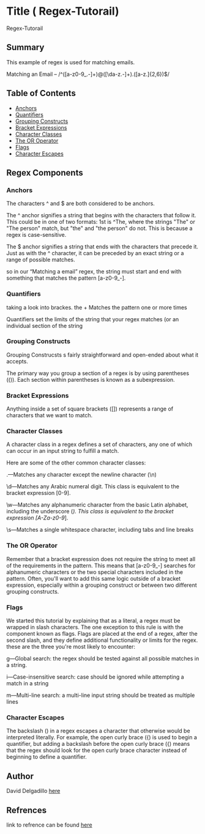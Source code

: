 # Title ( Regex-Tutorail)

Regex-Tutorail

## Summary

This example of regex is used for matching emails.

Matching an Email – /^([a-z0-9_.-]+)@([\da-z.-]+).([a-z.]{2,6})$/

## Table of Contents

- [Anchors](#anchors)
- [Quantifiers](#quantifiers)
- [Grouping Constructs](#grouping-constructs)
- [Bracket Expressions](#bracket-expressions)
- [Character Classes](#character-classes)
- [The OR Operator](#the-or-operator)
- [Flags](#flags)
- [Character Escapes](#character-escapes)

## Regex Components

### Anchors

The characters ^ and $ are both considered to be anchors.

The ^ anchor signifies a string that begins with the characters that follow it. This could be in one of two formats: 1st is ^The, where the strings "The" or "The person" match, but "the" and "the person" do not. This is because a regex is case-sensitive.

The $ anchor signifies a string that ends with the characters that precede it. Just as with the ^ character, it can be preceded by an exact string or a range of possible matches.

so in our “Matching a email” regex, the string must start and end with something that matches the pattern [a-z0-9_-].

### Quantifiers

taking a look into brackes. the + Matches the pattern one or more times

Quantifiers set the limits of the string that your regex matches (or an individual section of the string

### Grouping Constructs

Grouping Construcsts s fairly straightforward and open-ended about what it accepts.

The primary way you group a section of a regex is by using parentheses (()). Each section within parentheses is known as a subexpression.

### Bracket Expressions

Anything inside a set of square brackets ([]) represents a range of characters that we want to match.

### Character Classes

A character class in a regex defines a set of characters, any one of which can occur in an input string to fulfill a match.

Here are some of the other common character classes:

.—Matches any character except the newline character (\n)

\d—Matches any Arabic numeral digit. This class is equivalent to the bracket expression [0-9].

\w—Matches any alphanumeric character from the basic Latin alphabet, including the underscore (_). This class is equivalent to the bracket expression [A-Za-z0-9_].

\s—Matches a single whitespace character, including tabs and line breaks

### The OR Operator

Remember that a bracket expression does not require the string to meet all of the requirements in the pattern. This means that [a-z0-9_-] searches for alphanumeric characters or the two special characters included in the pattern. Often, you'll want to add this same logic outside of a bracket expression, especially within a grouping construct or between two different grouping constructs.

### Flags

We started this tutorial by explaining that as a literal, a regex must be wrapped in slash characters. The one exception to this rule is with the component known as flags. Flags are placed at the end of a regex, after the second slash, and they define additional functionality or limits for the regex. these are the three you're most likely to encounter:

g—Global search: the regex should be tested against all possible matches in a string.

i—Case-insensitive search: case should be ignored while attempting a match in a string

m—Multi-line search: a multi-line input string should be treated as multiple lines

### Character Escapes

The backslash (\) in a regex escapes a character that otherwise would be interpreted literally. For example, the open curly brace ({) is used to begin a quantifier, but adding a backslash before the open curly brace (\{) means that the regex should look for the open curly brace character instead of beginning to define a quantifier.

## Author

David Delgadillo [here](https://github.com/Davg1700)

## Refrences

link to refrence can be found [here](https://coding-boot-camp.github.io/full-stack/computer-science/regex-tutorial)
